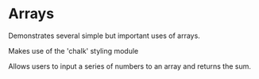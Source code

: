 Arrays
======
Demonstrates several simple but important uses of arrays. 

Makes use of the 'chalk' styling module

Allows users to input a series of numbers to an array and returns the sum.
